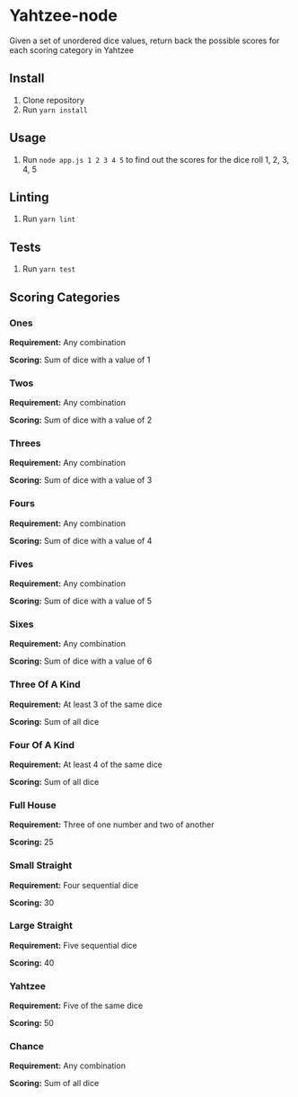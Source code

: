 # Yahtzee-node

Given a set of unordered dice values, return back the possible scores for each scoring category in Yahtzee

## Install
1. Clone repository
2. Run `yarn install`
   
## Usage
1. Run `node app.js 1 2 3 4 5` to find out the scores for the dice roll 1, 2, 3, 4, 5

## Linting
1. Run `yarn lint`

## Tests
1. Run `yarn test`

## Scoring Categories

### Ones
**Requirement:** Any combination

**Scoring:** Sum of dice with a value of 1

### Twos
**Requirement:** Any combination

**Scoring:** Sum of dice with a value of 2

### Threes
**Requirement:** Any combination

**Scoring:** Sum of dice with a value of 3

### Fours
**Requirement:** Any combination

**Scoring:** Sum of dice with a value of 4

### Fives
**Requirement:** Any combination

**Scoring:** Sum of dice with a value of 5

### Sixes
**Requirement:** Any combination

**Scoring:** Sum of dice with a value of 6

### Three Of A Kind
**Requirement:** At least 3 of the same dice

**Scoring:** Sum of all dice

### Four Of A Kind
**Requirement:** At least 4 of the same dice

**Scoring:** Sum of all dice

### Full House
**Requirement:** Three of one number and two of another

**Scoring:** 25

### Small Straight
**Requirement:** Four sequential dice

**Scoring:** 30

### Large Straight
**Requirement:** Five sequential dice

**Scoring:** 40

### Yahtzee
**Requirement:** Five of the same dice

**Scoring:** 50

### Chance
**Requirement:** Any combination

**Scoring:** Sum of all dice
